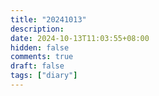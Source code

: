 ```yaml
---
title: "20241013"
description: 
date: 2024-10-13T11:03:55+08:00
hidden: false
comments: true
draft: false
tags: ["diary"]
---
```


